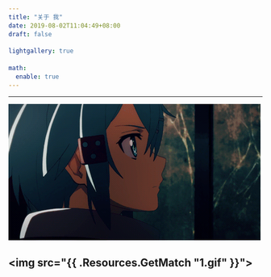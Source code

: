 ```yaml
---
title: "关于 我"
date: 2019-08-02T11:04:49+08:00
draft: false

lightgallery: true

math:
  enable: true
---
```


---

<img src="1.gif">

<img src="{{ .Resources.GetMatch "1.gif" }}">
---

